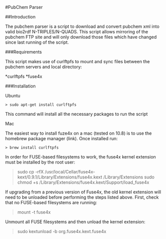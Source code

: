 #PubChem Parser


##Introduction

The pubchem parser is a script to download and convert pubchem xml into valid bio2rdf N-TRIPLES/N-QUADS. This script allows mirroring of the pubchem FTP site and will only download those files which have changed since last running of the script.

###Requirements

This script makes use of curlftpfs to mount and sync files between the pubchem
servers and local directory:

*curlftpfs
*fuse4x

###Installation

Ubuntu

	> sudo apt-get install curlftpfs

This command will install all the necessary packages to run the script

Mac 

The easiest way to install fuze4x on a mac (tested on 10.8) is to use the 
homebrew package manager (link). Once installed run:

	> brew install curlftpfs

In order for FUSE-based filesystems to work, the fuse4x kernel extension
must be installed by the root user:

 > sudo cp -rfX /usr/local/Cellar/fuse4x-kext/0.9.1/Library/Extensions/fuse4x.kext /Library/Extensions
 > sudo chmod +s /Library/Extensions/fuse4x.kext/Support/load_fuse4x

If upgrading from a previous version of Fuse4x, the old kernel extension
will need to be unloaded before performing the steps listed above. First,
check that no FUSE-based filesystems are running:

  > mount -t fuse4x

Unmount all FUSE filesystems and then unload the kernel extension:

  > sudo kextunload -b org.fuse4x.kext.fuse4x
